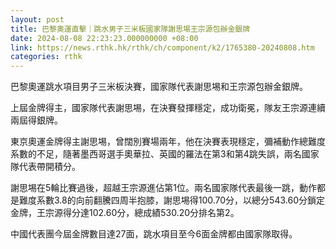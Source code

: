 ```yaml
---
layout: post
title: 巴黎奧運直擊｜跳水男子三米板國家隊謝思埸王宗源包辦金銀牌
date: 2024-08-08 22:23:23.000000000 +08:00
link: https://news.rthk.hk/rthk/ch/component/k2/1765380-20240808.htm
categories: rthk
---
```


巴黎奧運跳水項目男子三米板決賽，國家隊代表謝思埸和王宗源包辦金銀牌。

上屆金牌得主，國家隊代表謝思埸，在決賽發揮穩定，成功衛冕，隊友王宗源連續兩屆得銀牌。

東京奧運金牌得主謝思埸，曾闊別賽場兩年，他在決賽表現穩定，彌補動作總難度系數的不足，隨著墨西哥選手奧華拉、英國的羅法在第3和第4跳失誤，兩名國家隊代表帶開積分。

謝思埸在5輪比賽過後，超越王宗源進佔第1位。兩名國家隊代表最後一跳，動作都是難度系數3.8的向前翻騰四周半抱膝，謝思埸得100.70分，以總分543.60分鎖定金牌，王宗源得分達102.60分，總成績530.20分排名第2。

中國代表團今屆金牌數目達27面，跳水項目至今6面金牌都由國家隊取得。
